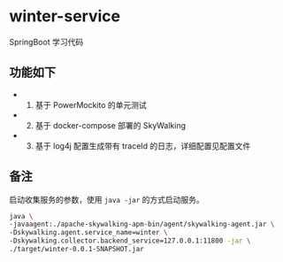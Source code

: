 # winter-service

SpringBoot 学习代码


## 功能如下

- 1. 基于 PowerMockito 的单元测试

- 2. 基于 docker-compose 部署的 SkyWalking

- 3. 基于 log4j 配置生成带有 traceId 的日志，详细配置见配置文件


## 备注

启动收集服务的参数，使用 `java -jar` 的方式启动服务。

```bash
java \
-javaagent:./apache-skywalking-apm-bin/agent/skywalking-agent.jar \
-Dskywalking.agent.service_name=winter \
-Dskywalking.collector.backend_service=127.0.0.1:11800 -jar \
./target/winter-0.0.1-SNAPSHOT.jar

```
